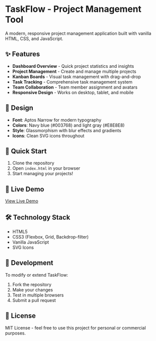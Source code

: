 # TaskFlow - Project Management Tool

A modern, responsive project management application built with vanilla HTML, CSS, and JavaScript.

## ✨ Features

- **Dashboard Overview** - Quick project statistics and insights
- **Project Management** - Create and manage multiple projects
- **Kanban Boards** - Visual task management with drag-and-drop
- **Task Tracking** - Comprehensive task management system
- **Team Collaboration** - Team member assignment and avatars
- **Responsive Design** - Works on desktop, tablet, and mobile

## 🎨 Design

- **Font**: Aptos Narrow for modern typography
- **Colors**: Navy blue (#003768) and light gray (#E8E8E8)
- **Style**: Glassmorphism with blur effects and gradients
- **Icons**: Clean SVG icons throughout

## 🚀 Quick Start

1. Clone the repository
2. Open `index.html` in your browser
3. Start managing your projects!

## 📱 Live Demo

[View Live Demo](https://trt-solutions.github.io/taskflow/index.html)

## 🛠️ Technology Stack

- HTML5
- CSS3 (Flexbox, Grid, Backdrop-filter)
- Vanilla JavaScript
- SVG Icons

## 🔧 Development

To modify or extend TaskFlow:

1. Fork the repository
2. Make your changes
3. Test in multiple browsers
4. Submit a pull request

## 📄 License

MIT License - feel free to use this project for personal or commercial purposes.

